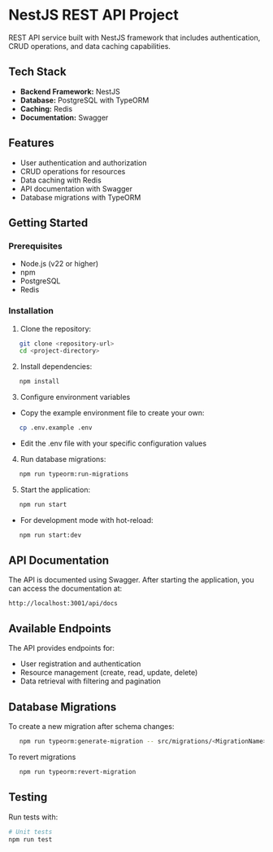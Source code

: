 # NestJS REST API Project

REST API service built with NestJS framework that includes authentication, CRUD operations, and data caching
capabilities.

## Tech Stack

- **Backend Framework:** NestJS
- **Database:** PostgreSQL with TypeORM
- **Caching:** Redis
- **Documentation:** Swagger

## Features

- User authentication and authorization
- CRUD operations for resources
- Data caching with Redis
- API documentation with Swagger
- Database migrations with TypeORM

## Getting Started

### Prerequisites

- Node.js (v22 or higher)
- npm
- PostgreSQL
- Redis

### Installation

1. Clone the repository:

```bash
   git clone <repository-url>
   cd <project-directory>
```

2. Install dependencies:

```bash
   npm install
```

3. Configure environment variables

- Copy the example environment file to create your own:

```bash
   cp .env.example .env
```

- Edit the .env file with your specific configuration values

4. Run database migrations:

```bash
   npm run typeorm:run-migrations
```

5. Start the application:

```bash
   npm run start
```

- For development mode with hot-reload:

```bash
   npm run start:dev
```

## API Documentation

The API is documented using Swagger. After starting the application, you can access the documentation at:

```
http://localhost:3001/api/docs
```

## Available Endpoints

The API provides endpoints for:

- User registration and authentication
- Resource management (create, read, update, delete)
- Data retrieval with filtering and pagination

## Database Migrations

To create a new migration after schema changes:

```bash
   npm run typeorm:generate-migration -- src/migrations/<MigrationName>
```

To revert migrations

```bash
   npm run typeorm:revert-migration
```

## Testing

Run tests with:

```bash
# Unit tests
npm run test
```
